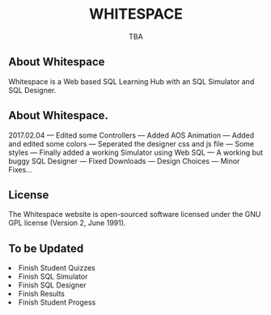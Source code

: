 <h1 align="center">WHITESPACE</h1>

<p align="center">
TBA
</p>

## About Whitespace

Whitespace is a Web based SQL Learning Hub with an SQL Simulator and SQL Designer.

## About Whitespace.

2017.02.04
— Edited some Controllers
— Added AOS Animation
— Added and edited some colors
— Seperated the designer css and js file
— Some styles
— Finally added a working Simulator using Web SQL
— A working but buggy SQL Designer
— Fixed Downloads
— Design Choices
— Minor Fixes...


## License

The Whitespace website is open-sourced software licensed under the GNU GPL license (Version 2, June 1991).

## To be Updated

<li>Finish Student Quizzes</li>
<li>Finish SQL Simulator</li>
<li>Finish SQL Designer</li>
<li>Finish Results</li>
<li>Finish Student Progess</li>
